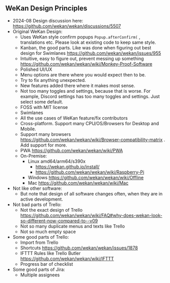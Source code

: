 ## WeKan Design Principles

- 2024-08 Design discussion here: https://github.com/wekan/wekan/discussions/5507
- Original WeKan Design:
  - Uses WeKan style confirm popups `Popup.afterConfirm(` , translations etc. Please look at existing code to keep same style.
  - Kanban, the good parts. Like was done when figuring out best design for Swimlanes https://github.com/wekan/wekan/issues/955
  - Intuitive, easy to figure out, prevent messing up something https://github.com/wekan/wekan/wiki/Monkey-Proof-Software
  - Polished UI/UX
  - Menu options are there where you would expect then to be.
  - Try to fix anything unexpected.
  - New features added there where it makes most sense.
  - Not too many toggles and settings, because that is worse. For example, Discord settings has too many toggles and settings. Just select some default.
  - FOSS with MIT license
  - Swimlanes
  - All the use cases of WeKan feature/fix contributors
  - Cross-platform. Support many CPU/OS/Browsers for Desktop and Mobile. 
  - Support many browsers https://github.com/wekan/wekan/wiki/Browser-compatibility-matrix . Add support for more.
  - PWA https://github.com/wekan/wekan/wiki/PWA
  - On-Premise:
    - Linux amd64/arm64/s390x
      - https://wekan.github.io/install/
      - https://github.com/wekan/wekan/wiki/Raspberry-Pi 
    - Windows https://github.com/wekan/wekan/wiki/Offline
    - Mac https://github.com/wekan/wekan/wiki/Mac
- Not like other software:
  - But note that design of all software changes often, when they are in active development.
- Not bad parts of Trello:
  - Not the exact design of Trello https://github.com/wekan/wekan/wiki/FAQ#why-does-wekan-look-so-different-now-compared-to--v09
  - Not so many duplicate menus and texts like Trello
  - Not so much empty space
- Some good parts of Trello:
  - Import from Trello
  - Shortcuts https://github.com/wekan/wekan/issues/1878
  - IFTTT Rules like Trello Butler https://github.com/wekan/wekan/wiki/IFTTT
  - Progress bar of checklist
- Some good parts of Jira:
  - Multiple assignees